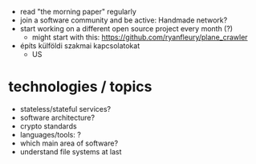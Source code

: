- read "the morning paper" regularly
- join a software community and be active: Handmade network?
- start working on a different open source project every month (?)
    - might start with this: https://github.com/ryanfleury/plane_crawler
- építs külföldi szakmai kapcsolatokat
    - US

# technologies / topics
- stateless/stateful services?
- software architecture?
- crypto standards
- languages/tools: ?
- which main area of software?
- understand file systems at last
